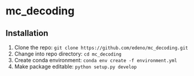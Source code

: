 # mc_decoding



## Installation
1. Clone the repo: ```git clone https://github.com/edeno/mc_decoding.git```
2. Change into repo directory: ```cd mc_decoding```
2. Create conda environment:
```conda env create -f environment.yml```
4. Make package editable:
```python setup.py develop```
